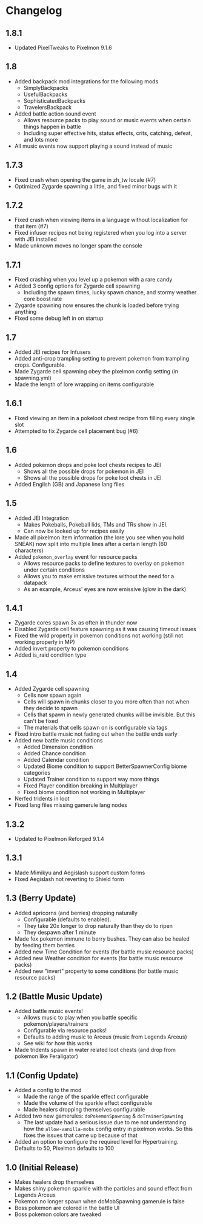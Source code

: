 # Changelog

## 1.8.1
- Updated PixelTweaks to Pixelmon 9.1.6

## 1.8
- Added backpack mod integrations for the following mods
  - SimplyBackpacks
  - UsefulBackpacks
  - SophisticatedBackpacks
  - TravelersBackpack
- Added battle action sound event
  - Allows resource packs to play sound or music events when certain things happen in battle
  - Including super effective hits, status effects, crits, catching, defeat, and lots more
- All music events now support playing a sound instead of music

## 1.7.3
- Fixed crash when opening the game in zh_tw locale (#7)
- Optimized Zygarde spawning a little, and fixed minor bugs with it

## 1.7.2
- Fixed crash when viewing items in a language without localization for that item (#7)
- Fixed infuser recipes not being registered when you log into a server with JEI installed
- Made unknown moves no longer spam the console

## 1.7.1
- Fixed crashing when you level up a pokemon with a rare candy
- Added 3 config options for Zygarde cell spawning
  - Including the spawn times, lucky spawn chance, and stormy weather core boost rate
- Zygarde spawning now ensures the chunk is loaded before trying anything
- Fixed some debug left in on startup

## 1.7
- Added JEI recipes for Infusers
- Added anti-crop trampling setting to prevent pokemon from trampling crops. Configurable.
- Made Zygarde cell spawning obey the pixelmon config setting (in spawning.yml)
- Made the length of lore wrapping on items configurable

## 1.6.1
- Fixed viewing an item in a pokeloot chest recipe from filling every single slot
- Attempted to fix Zygarde cell placement bug (#6)

## 1.6
- Added pokemon drops and poke loot chests recipes to JEI
  - Shows all the possible drops for pokemon in JEI
  - Shows all the possible drops for poke loot chests in JEI
- Added English (GB) and Japanese lang files

## 1.5
- Added JEI Integration
  - Makes Pokeballs, Pokeball lids, TMs and TRs show in JEI.
  - Can now be looked up for recipes easily
- Made all pixelmon item information (the lore you see when you hold SNEAK) now split into multiple lines after a certain length (60 characters)
- Added `pokemon_overlay` event for resource packs
  - Allows resource packs to define textures to overlay on pokemon under certain conditions
  - Allows you to make emissive textures without the need for a datapack
  - As an example, Arceus' eyes are now emissive (glow in the dark)

## 1.4.1
- Zygarde cores spawn 3x as often in thunder now
- Disabled Zygarde cell feature spawning as it was causing timeout issues
- Fixed the wild property in pokemon conditions not working (still not working properly in MP)
- Added invert property to pokemon conditions
- Added is_raid condition type

## 1.4
- Added Zygarde cell spawning
  - Cells now spawn again
  - Cells will spawn in chunks closer to you more often than not when they decide to spawn
  - Cells that spawn in newly generated chunks will be invisible. But this can't be fixed
  - The materials that cells spawn on is configurable via tags
- Fixed intro battle music not fading out when the battle ends early
- Added new battle music conditions
  - Added Dimension condition
  - Added Chance condition
  - Added Calendar condition
  - Updated Biome condition to support BetterSpawnerConfig biome categories
  - Updated Trainer condition to support way more things
  - Fixed Player condition breaking in Multiplayer
  - Fixed biome condition not working in Multiplayer
- Nerfed tridents in loot
- Fixed lang files missing gamerule lang nodes

## 1.3.2
- Updated to Pixelmon Reforged 9.1.4

## 1.3.1
- Made Mimikyu and Aegislash support custom forms
- Fixed Aegislash not reverting to Shield form

## 1.3 (Berry Update)
- Added apricorns (and berries) dropping naturally
  - Configurable (defaults to enabled).
  - They take 20x longer to drop naturally than they do to ripen
  - They despawn after 1 minute
- Made fox pokemon immune to berry bushes. They can also be healed by feeding them berries
- Added new Time Condition for events (for battle music resource packs)
- Added new Weather condition for events (for battle music resource packs)
- Added new "invert" property to some conditions (for battle music resource packs)

## 1.2 (Battle Music Update)
- Added battle music events!
  - Allows music to play when you battle specific pokemon/players/trainers
  - Configurable via resource packs!
  - Defaults to adding music to Arceus (music from Legends Arceus)
  - See wiki for how this works
- Made tridents spawn in water related loot chests (and drop from pokemon like Feraligator)

## 1.1 (Config Update)
- Added a config to the mod
  - Made the range of the sparkle effect configurable
  - Made the volume of the sparkle effect configurable
  - Made healers dropping themselves configurable
- Added two new gamerules: `doPokemonSpawning` & `doTrainerSpawning`
  - The last update had a serious issue due to me not understanding how the `allow-vanilla-mobs` config entry in pixelmon works. So this fixes the issues that came up because of that
- Added an option to configure the required level for Hypertraining. Defaults to 50, Pixelmon defaults to 100

## 1.0 (Initial Release)
- Makes healers drop themselves
- Makes shiny pokemon sparkle with the particles and sound effect from Legends Arceus
- Pokemon no longer spawn when doMobSpawning gamerule is false
- Boss pokemon are colored in the battle UI
- Boss pokemon colors are tweaked